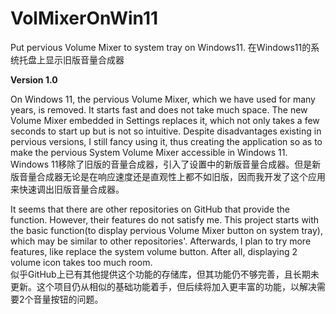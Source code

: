 # VolMixerOnWin11
Put pervious Volume Mixer to system tray on Windows11. 在Windows11的系统托盘上显示旧版音量合成器  

**Version 1.0**  

On Windows 11, the pervious Volume Mixer, which we have used for many years, is removed. It starts fast and does not take much space. The new Volume Mixer embedded in Settings replaces it, which not only takes a few seconds to start up but is not so intuitive. Despite disadvantages existing in pervious versions, I still fancy using it, thus creating the application so as to make the pervious System Volume Mixer accessible in Windows 11.  
Windows 11移除了旧版的音量合成器，引入了设置中的新版音量合成器。但是新版音量合成器无论是在响应速度还是直观性上都不如旧版，因而我开发了这个应用来快速调出旧版音量合成器。  

It seems that there are other repositories on GitHub that provide the function. However, their features do not satisfy me. This project starts with the basic function(to display pervious Volume Mixer button on system tray), which may be similar to other repositories'. Afterwards, I plan to try more features, like replace the system volume button. After all, displaying 2 volume icon takes too much room.  
似乎GitHub上已有其他提供这个功能的存储库，但其功能仍不够完善，且长期未更新。这个项目仍从相似的基础功能着手，但后续将加入更丰富的功能，以解决需要2个音量按钮的问题。  